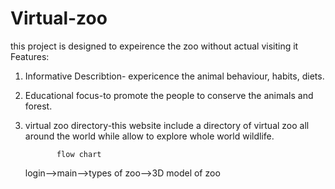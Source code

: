 # Virtual-zoo
this project is designed to expeirence the zoo without actual visiting it
Features:
1. Informative Describtion- expericence the animal behaviour, habits, diets.
2. Educational focus-to promote the  people to conserve the animals and forest.
3. virtual zoo directory-this website include a directory of virtual zoo all around the world while allow to explore whole world wildlife.


              flow chart

   login-->main-->types of zoo-->3D model of zoo
